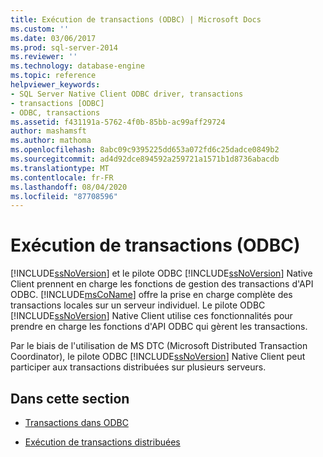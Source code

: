 ```yaml
---
title: Exécution de transactions (ODBC) | Microsoft Docs
ms.custom: ''
ms.date: 03/06/2017
ms.prod: sql-server-2014
ms.reviewer: ''
ms.technology: database-engine
ms.topic: reference
helpviewer_keywords:
- SQL Server Native Client ODBC driver, transactions
- transactions [ODBC]
- ODBC, transactions
ms.assetid: f431191a-5762-4f0b-85bb-ac99aff29724
author: mashamsft
ms.author: mathoma
ms.openlocfilehash: 8abc09c9395225dd653a072fd6c25dadce0849b2
ms.sourcegitcommit: ad4d92dce894592a259721a1571b1d8736abacdb
ms.translationtype: MT
ms.contentlocale: fr-FR
ms.lasthandoff: 08/04/2020
ms.locfileid: "87708596"
---
```

# <a name="performing-transactions-odbc"></a>Exécution de transactions (ODBC)
  [!INCLUDE[ssNoVersion](../../includes/ssnoversion-md.md)] et le pilote ODBC [!INCLUDE[ssNoVersion](../../includes/ssnoversion-md.md)] Native Client prennent en charge les fonctions de gestion des transactions d'API ODBC. [!INCLUDE[msCoName](../../includes/msconame-md.md)] offre la prise en charge complète des transactions locales sur un serveur individuel. Le pilote ODBC [!INCLUDE[ssNoVersion](../../includes/ssnoversion-md.md)] Native Client utilise ces fonctionnalités pour prendre en charge les fonctions d'API ODBC qui gèrent les transactions.  
  
 Par le biais de l'utilisation de MS DTC (Microsoft Distributed Transaction Coordinator), le pilote ODBC [!INCLUDE[ssNoVersion](../../includes/ssnoversion-md.md)] Native Client peut participer aux transactions distribuées sur plusieurs serveurs.  
  
## <a name="in-this-section"></a>Dans cette section  
  
-   [Transactions dans ODBC](../../relational-databases/native-client/odbc/performing-transactions-in-odbc.md)  
  
-   [Exécution de transactions distribuées](../../relational-databases/native-client-ole-db-transactions/transactions.md)  
  
  
